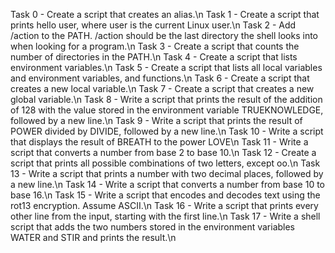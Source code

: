 Task 0 - Create a script that creates an alias.\n
Task 1 - Create a script that prints hello user, where user is the current Linux user.\n
Task 2 - Add /action to the PATH. /action should be the last directory the shell looks into when looking for a program.\n
Task 3 - Create a script that counts the number of directories in the PATH.\n
Task 4 - Create a script that lists environment variables.\n
Task 5 - Create a script that lists all local variables and environment variables, and functions.\n
Task 6 - Create a script that creates a new local variable.\n
Task 7 - Create a script that creates a new global variable.\n
Task 8 - Write a script that prints the result of the addition of 128 with the value stored in the environment variable TRUEKNOWLEDGE, followed by a new line.\n
Task 9 - Write a script that prints the result of POWER divided by DIVIDE, followed by a new line.\n
Task 10 - Write a script that displays the result of BREATH to the power LOVE\n
Task 11 - Write a script that converts a number from base 2 to base 10.\n
Task 12 - Create a script that prints all possible combinations of two letters, except oo.\n
Task 13 - Write a script that prints a number with two decimal places, followed by a new line.\n
Task 14 - Write a script that converts a number from base 10 to base 16.\n
Task 15 - Write a script that encodes and decodes text using the rot13 encryption. Assume ASCII.\n
Task 16 - Write a script that prints every other line from the input, starting with the first line.\n
Task 17 - Write a shell script that adds the two numbers stored in the environment variables WATER and STIR and prints the result.\n


